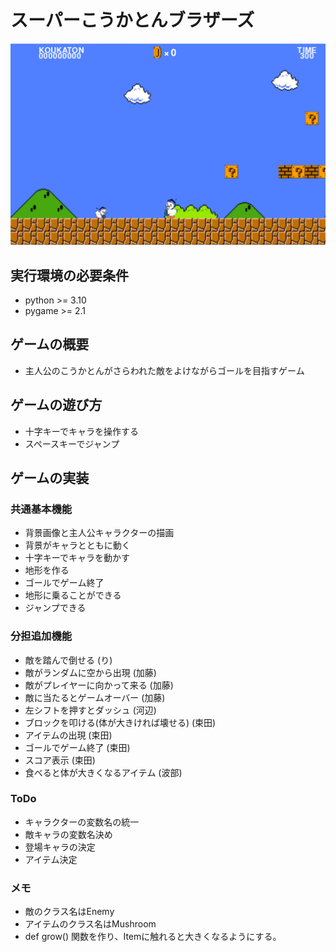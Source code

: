 # スーパーこうかとんブラザーズ

![Image](fig/example1.png)

## 実行環境の必要条件
* python >= 3.10
* pygame >= 2.1

## ゲームの概要
* 主人公のこうかとんがさらわれた敵をよけながらゴールを目指すゲーム
## ゲームの遊び方
* 十字キーでキャラを操作する
* スペースキーでジャンプ
## ゲームの実装
### 共通基本機能
* 背景画像と主人公キャラクターの描画
* 背景がキャラとともに動く
* 十字キーでキャラを動かす
* 地形を作る
* ゴールでゲーム終了
* 地形に乗ることができる
* ジャンプできる

### 分担追加機能 
* 敵を踏んで倒せる (り)
* 敵がランダムに空から出現 (加藤)
* 敵がプレイヤーに向かって来る (加藤)
* 敵に当たるとゲームオーバー (加藤)
* 左シフトを押すとダッシュ (河辺)
* ブロックを叩ける(体が大きければ壊せる) (束田)
* アイテムの出現 (束田)
* ゴールでゲーム終了 (束田)
* スコア表示 (束田)
* 食べると体が大きくなるアイテム (波部)


### ToDo
- キャラクターの変数名の統一
- 敵キャラの変数名決め
- 登場キャラの決定
- アイテム決定

### メモ
* 敵のクラス名はEnemy
* アイテムのクラス名はMushroom
* def grow() 関数を作り、Itemに触れると大きくなるようにする。

